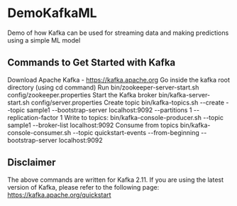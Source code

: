 # DemoKafkaML
Demo of how Kafka can be used for streaming data and making predictions using a simple ML model

## Commands to Get Started with Kafka
Download Apache Kafka - https://kafka.apache.org
Go inside the kafka root directory (using cd command)
Run bin/zookeeper-server-start.sh config/zookeeper.properties
Start the Kafka broker bin/kafka-server-start.sh config/server.properties
Create topic bin/kafka-topics.sh --create --topic sample1 --bootstrap-server localhost:9092 --partitions 1 --replication-factor 1
Write to topics: bin/kafka-console-producer.sh --topic sample1 --broker-list localhost:9092
Consume from topics bin/kafka-console-consumer.sh --topic quickstart-events --from-beginning --bootstrap-server localhost:9092


## Disclaimer
The above commands are written for Kafka 2.11. If you are using the latest version of Kafka, please refer to the following page: https://kafka.apache.org/quickstart
